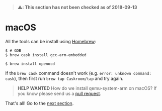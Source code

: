 > **⚠️: This section has not been checked as of 2018-09-13**

# macOS

All the tools can be install using [Homebrew]:

[Homebrew]: http://brew.sh/

``` console
$ # GDB
$ brew cask install gcc-arm-embedded

$ brew install openocd
```

If the `brew cask` command doesn't work (e.g. `error: unknown command: cask`),
then first run `brew tap Caskroom/tap` and try again.

> **HELP WANTED** How do we install qemu-system-arm on macOS? If you know please
> send us a [pull request].

[pull request]: https://github.com/rust-embedded/book

That's all! Go to the [next section].

[next section]: /intro/install/verify.html
